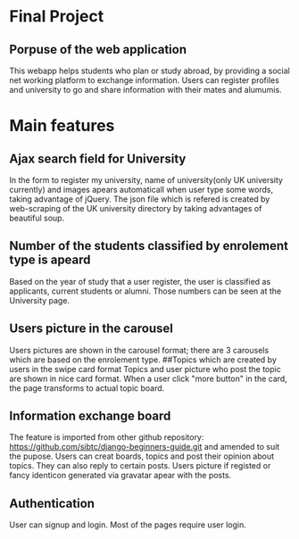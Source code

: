 # Final Project
## Porpuse of the web application
This webapp helps students who plan or study abroad, by providing a social net working platform to exchange information.
Users can register profiles and university to go and share information with their mates and alumumis.

# Main features
## Ajax search field for University
In the form to register my university, name of university(only UK university currently) and images apears automaticall when user type some words, taking advantage of jQuery.
The json file which is refered is created by web-scraping of the UK university directory by taking advantages of beautiful soup.
## Number of the students classified by enrolement type is apeard
Based on the year of study that a user register, the user is classified as applicants, current students or alumni.
Those numbers can be seen at the University page.
## Users picture in the carousel
Users pictures are shown in the carousel format; there are 3 carousels which are based on the enrolement type.
##Topics which are created by users in the swipe card format
Topics and user picture who post the topic are shown in nice card format. When a user click "more button" in the card, the page transforms to actual topic board.
## Information exchange board
The feature is imported from other github repository: https://github.com/sibtc/django-beginners-guide.git and amended to suit the pupose.
Users can creat boards, topics and post their opinion about topics. They can also reply to certain posts.
Users picture if registed or fancy identicon generated via gravatar apear with the posts.
## Authentication
User can signup and login. Most of the pages require user login.
